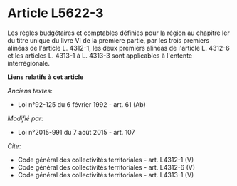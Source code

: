 # Article L5622-3

Les règles budgétaires et comptables définies pour la région au chapitre Ier du titre unique du livre VI de la première
partie, par les trois premiers alinéas de l'article L. 4312-1, les deux premiers alinéas de l'article L. 4312-6 et les
articles L. 4313-1 à L. 4313-3 sont applicables à l'entente interrégionale.

**Liens relatifs à cet article**

_Anciens textes_:

  - Loi n°92-125 du 6 février 1992 - art. 61 (Ab)

_Modifié par_:

  - Loi n°2015-991 du 7 août 2015 - art. 107

_Cite_:

  - Code général des collectivités territoriales - art. L4312-1 (V)
  - Code général des collectivités territoriales - art. L4312-6 (V)
  - Code général des collectivités territoriales - art. L4313-1 (V)
